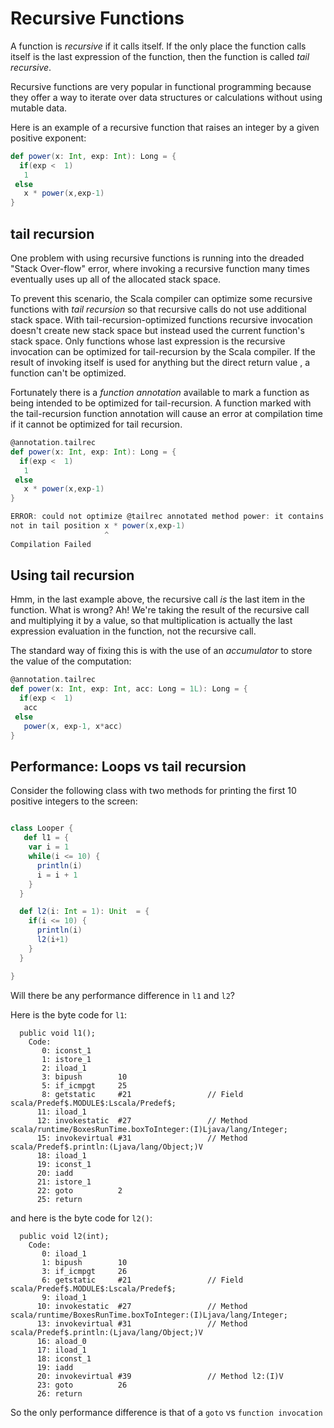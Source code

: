 # Recursive Functions

A function is *recursive* if it calls itself.  If the only place the function calls
itself is the last expression of the function, then the function is called *tail
recursive*.

Recursive functions are very popular in functional programming because they offer a
way to iterate over data structures or calculations without using mutable data.

Here is an example of a recursive function that raises an integer by a given positive
exponent:

```scala
def power(x: Int, exp: Int): Long = {
  if(exp <  1)
   1
 else
   x * power(x,exp-1)
}
```

## tail recursion

One problem with using recursive functions is running into the dreaded "Stack Over-flow"
error, where invoking a recursive function many times eventually uses up all of the 
allocated stack space.

To prevent this scenario, the Scala compiler can optimize some recursive functions with
*tail recursion* so that recursive calls do not use additional stack space.  With
tail-recursion-optimized functions recursive invocation doesn't create new stack space but
instead used the current function's stack space.  Only functions whose last expression is
the recursive invocation can be optimized for tail-recursion by the Scala compiler.  If
the result of invoking itself is used for anything but the direct return value , a function
can't be optimized.

Fortunately there is a *function annotation* available to mark a function as being intended
to be optimized for tail-recursion.  A function marked with the tail-recursion function 
annotation will cause an error at compilation time if it cannot be optimized for tail recursion.

```scala
@annotation.tailrec
def power(x: Int, exp: Int): Long = {
  if(exp <  1)
   1
 else
   x * power(x,exp-1)
}

ERROR: could not optimize @tailrec annotated method power: it contains a recursive call
not in tail position x * power(x,exp-1)
                     ^
Compilation Failed
```

## Using tail recursion

Hmm, in the last example above, the recursive call *is* the last item in the function.  What
is wrong?  Ah!  We're taking the result of the recursive call and multiplying it by a value,
so that multiplication is actually the last expression evaluation in the function, not the 
recursive call. 

The standard way of fixing this is with the use of an *accumulator* to store the value of the 
computation:

```scala
@annotation.tailrec
def power(x: Int, exp: Int, acc: Long = 1L): Long = {
  if(exp <  1)
   acc
 else
   power(x, exp-1, x*acc)
}
```

## Performance: Loops vs tail recursion

Consider the following class with two methods for printing the first 10 positive integers to the
screen:

```scala

class Looper {
   def l1 = {
    var i = 1
    while(i <= 10) {
      println(i)
      i = i + 1
    }
  }

  def l2(i: Int = 1): Unit  = {
    if(i <= 10) {
      println(i)
      l2(i+1)
    }
  }

}
```

Will there be any performance difference in `l1` and `l2`?

Here is the byte code for `l1`:

```
  public void l1();
    Code:
       0: iconst_1
       1: istore_1
       2: iload_1
       3: bipush        10
       5: if_icmpgt     25
       8: getstatic     #21                 // Field scala/Predef$.MODULE$:Lscala/Predef$;
      11: iload_1
      12: invokestatic  #27                 // Method scala/runtime/BoxesRunTime.boxToInteger:(I)Ljava/lang/Integer;
      15: invokevirtual #31                 // Method scala/Predef$.println:(Ljava/lang/Object;)V
      18: iload_1
      19: iconst_1
      20: iadd
      21: istore_1
      22: goto          2
      25: return
```

and here is the byte code for `l2()`:

```
  public void l2(int);
    Code:
       0: iload_1
       1: bipush        10
       3: if_icmpgt     26
       6: getstatic     #21                 // Field scala/Predef$.MODULE$:Lscala/Predef$;
       9: iload_1
      10: invokestatic  #27                 // Method scala/runtime/BoxesRunTime.boxToInteger:(I)Ljava/lang/Integer;
      13: invokevirtual #31                 // Method scala/Predef$.println:(Ljava/lang/Object;)V
      16: aload_0
      17: iload_1
      18: iconst_1
      19: iadd
      20: invokevirtual #39                 // Method l2:(I)V
      23: goto          26
      26: return
```

So the only performance difference is that of a `goto` vs `function invocation`





